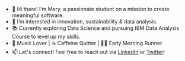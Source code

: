 - 👋 Hi there! I’m Mary, a passionate student on a mission to create meaningful software.
- 👀 I’m interested in innovation, sustainability & data analysis.
- 📚 Currently exploring Data Science and pursuing IBM Data Analysis Course to level up my skills.
- 🎸 Music Lover | ☕ Caffeine Quitter | 🏃‍♂️ Early Morning Runner
- 📫 Let's connect! Feel free to reach out via [LinkedIn](https://www.linkedin.com/in/mar%C3%ADa-valenciano-robles-/) or [Twitter](https://twitter.com/meeeri30)!

<!---
mvalenciano30/mvalenciano30 is a ✨ special ✨ repository because its `README.md` (this file) appears on your GitHub profile.
You can click the Preview link to take a look at your changes.
--->

